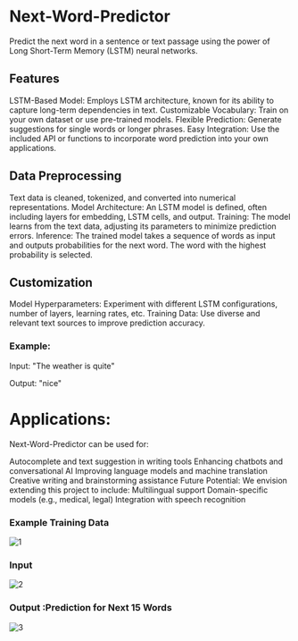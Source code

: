 # Next-Word-Predictor

 
Predict the next word in a sentence or text passage using the power of Long Short-Term Memory (LSTM) neural networks.

## Features

LSTM-Based Model: Employs LSTM architecture, known for its ability to capture long-term dependencies in text.
Customizable Vocabulary: Train on your own dataset or use pre-trained models.
Flexible Prediction: Generate suggestions for single words or longer phrases.
Easy Integration: Use the included API or functions to incorporate word prediction into your own applications.

## Data Preprocessing
Text data is cleaned, tokenized, and converted into numerical representations.
Model Architecture: An LSTM model is defined, often including layers for embedding, LSTM cells, and output.
Training: The model learns from the text data, adjusting its parameters to minimize prediction errors.
Inference: The trained model takes a sequence of words as input and outputs probabilities for the next word. The word with the highest probability is selected.

## Customization
Model Hyperparameters: Experiment with different LSTM configurations, number of layers, learning rates, etc.
Training Data: Use diverse and relevant text sources to improve prediction accuracy.

### Example: 

Input:  "The weather is quite"

Output: "nice"

# Applications:
Next-Word-Predictor can be used for:

Autocomplete and text suggestion in writing tools
Enhancing chatbots and conversational AI
Improving language models and machine translation
Creative writing and brainstorming assistance
Future Potential: We envision extending this project to include:
Multilingual support
Domain-specific models (e.g., medical, legal)
Integration with speech recognition

### Example Training Data
![1](https://github.com/VanshGupta1905/Next-Word-Predictor/assets/97848559/12702109-e931-4d4c-ab0c-7d3271bfe8d0)
### Input
![2](https://github.com/VanshGupta1905/Next-Word-Predictor/assets/97848559/ecae0b98-025f-44a2-96ec-4ac7e77f7aa6)
### Output :Prediction for Next 15 Words
![3](https://github.com/VanshGupta1905/Next-Word-Predictor/assets/97848559/b06c40a4-2bb2-4650-b153-63678e8e6071)

